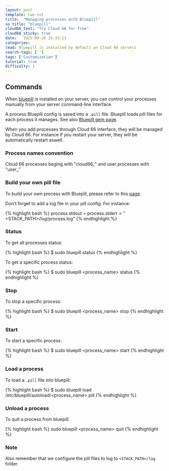 ```yaml
---
layout: post
template: two-col
title:  "Managing processes with Bluepill"
so_title: "bluepill"
cloud66_text: "Try Cloud 66 for free"
cloud66_sticky: true
date:   1925-09-26 15:33:13
categories: 
lead: Bluepill is installed by default on Cloud 66 servers
search-tags: ['']
tags: ['Customization']
tutorial: true
difficulty: 1
---
```


## Commands

When [bluepill](https://github.com/arya/bluepill) is installed on your server, you can control your processes manually from your server command-line interface.

A process Bluepill config is saved into a <code>.pill</code> file. Bluepill loads pill files for each process it manages. See also [Bluepill gem page](http://rubygems.org/gems/bluepill).

When you add processes through Cloud 66 interface, they will be managed by Cloud 66. For instance if you restart your server, they will be automatically restart aswell.

<div class="notice">
    <h3>Process names convention</h3>
	<p>
		Cloud 66 processes beging with "cloud66&#95;" and user processes with "user&#95;"
	</p>
</div>

### Build your own pill file

To build your own process with Bluepill, please refer to this [page](https://github.com/arya/bluepill#usage).

Don't forget to add a log file in your pill config. For instance:

{% highlight bash %}
process.stdout = process.stderr = "&lt;STACK&#95;PATH&gt;/log/process.log"
{% endhighlight %}

### Status

To get all processes status:

{% highlight bash %}
$ sudo bluepill status
{% endhighlight %}

To get a specific process status:

{% highlight bash %}
$ sudo bluepill &lt;process&#95;name&gt; status
{% endhighlight %}


### Stop

To stop a specific process:

{% highlight bash %}
$ sudo bluepill &lt;process&#95;name&gt; stop
{% endhighlight %}

### Start

To start a specific process:

{% highlight bash %}
$ sudo bluepill &lt;process&#95;name&gt; start
{% endhighlight %}

### Load a process

To load a <code>.pill</code> file into bluepill:

{% highlight bash %}
$ sudo bluepill load /etc/bluepill/autoload/&lt;process&#95;name&gt;.pill
{% endhighlight %}

### Unload a process

To quit a process from bluepill:

{% highlight bash %}
sudo bluepill &lt;process&#95;name&gt; quit
{% endhighlight %}

<div class="notice">
	<h3>Note</h3>
	<p>
		Also remember that we configure the pill files to log to <code>&lt;STACK&#95;PATH&gt;/log</code> folder.
	</p>
</div>